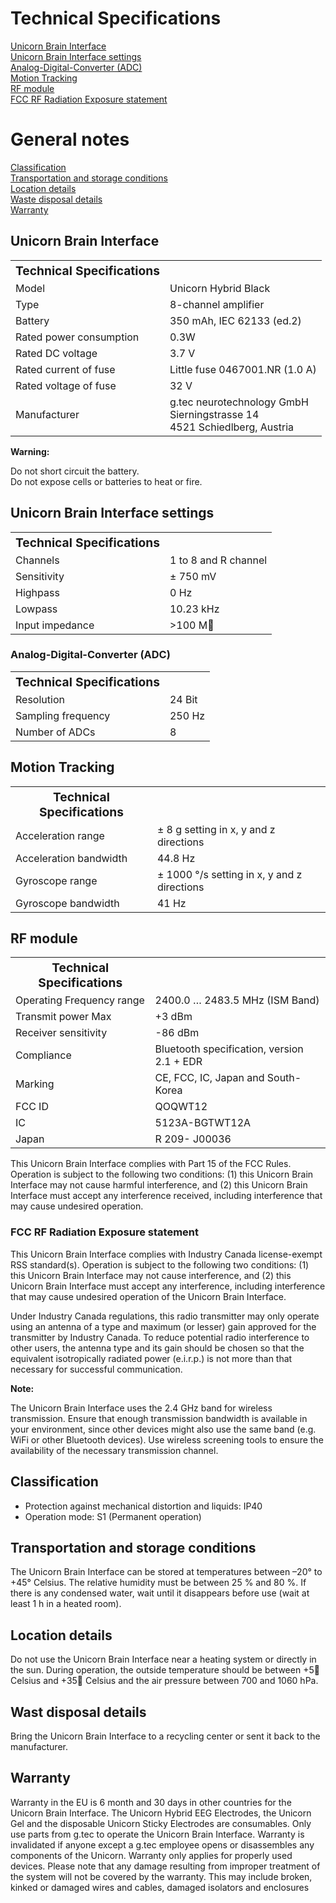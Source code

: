 # Technical Specifications
[Unicorn Brain Interface](#unicorn-brain-interface)<br/>
[Unicorn Brain Interface settings](#unicorn-brain-interface-settings)<br/>
[Analog-Digital-Converter (ADC)](#analog-digital-converter-adc)<br/>
[Motion Tracking](#motion-tracking)<br/>
[RF module](#rf-module)<Br/>
[FCC RF Radiation Exposure statement](#fcc-rf-radiation-exposure-statement)<br/>
# General notes
[Classification](#classification)<br/>
[Transportation and storage conditions](#transportation-and-storage-conditions)<br/>
[Location details](#location-details)<br/>
[Waste disposal details](#waste-disposal-details)<br/>
[Warranty](#warranty)<br/>

## Unicorn Brain Interface
<p align="center">
<table>
    <tr>
        <th><span style="font-size: larger;">Technical Specifications</span></th>
        <th><span style="font-size: larger;"></span></th>
    </tr>
    <tr>
        <td>Model</td>
        <td>Unicorn Hybrid Black</td>
    </tr>
    <tr>
        <td>Type</td>
        <td>8-channel amplifier</td>
    </tr>
    <tr>
        <td>Battery</td>
        <td>350 mAh, IEC 62133 (ed.2)</td>
    </tr>
    <tr>
        <td>Rated power consumption</td>
        <td>0.3W</td>
    </tr>
    <tr>
        <td>Rated DC voltage</td>
        <td>3.7 V</td>
    </tr>
    <tr>
        <td>Rated current of fuse</td>
        <td>Little fuse 0467001.NR (1.0 A)</td>
    </tr>
    <tr>
        <td>Rated voltage of fuse</td>
        <td>32 V</td>
    </tr>
    <tr>
        <td>Manufacturer</td>
        <td>g.tec neurotechnology GmbH<br/>Sierningstrasse 14<br/> 4521 Schiedlberg, Austria</td>
    </tr>
</table>
</p>

**Warning:**

Do not short circuit the battery. <br/> Do not expose cells or batteries to heat or fire.

## Unicorn Brain Interface settings
<p align="center">
<table>
    <tr>
        <th><span style="font-size: larger;">Technical Specifications</span></th>
        <th><span style="font-size: larger;"></span></th>
    </tr>
    <tr>
        <td>Channels</td>
        <td>1 to 8 and R channel</td>
    </tr>
    <tr>
        <td>Sensitivity</td>
        <td>± 750 mV</td>
    </tr>
    <tr>
        <td>Highpass</td>
        <td>0 Hz</td>
    </tr>
        <tr>
        <td>Lowpass</td>
        <td>10.23 kHz</td>
    </tr>
        <tr>
        <td>Input impedance</td>
        <td>>100 M</td>
    </tr>
</table>
</p>

### Analog-Digital-Converter (ADC)
<p align="center">
<table>
    <tr>
        <th><span style="font-size: larger;">Technical Specifications</span></th>
        <th><span style="font-size: larger;"></span></th>
    </tr>
    <tr>
        <td>Resolution</td>
        <td>24 Bit</td>
    </tr>
    <tr>
        <td>Sampling frequency</td>
        <td>250 Hz</td>
    </tr>
    <tr>
        <td>Number of ADCs</td>
        <td>8</td>
    </tr>
</table>
</p>

## Motion Tracking
<p align="center">
<table>
    <tr>
        <th><span style="font-size: larger;">Technical Specifications</span></th>
        <th><span style="font-size: larger;"></span></th>
    </tr>
    <tr>
        <td>Acceleration range</td>
        <td>± 8 g setting in x, y and z directions</td>
    </tr>
    <tr>
        <td>Acceleration bandwidth</td>
        <td>44.8 Hz</td>
    </tr>
    <tr>
        <td>Gyroscope range</td>
        <td>± 1000 °/s setting in x, y and z directions</td>
    </tr>
    <tr>
        <td>Gyroscope bandwidth</td>
        <td>41 Hz</td>
    </tr>
</table>
</p>

## RF module
<p align="center">
<table>
    <tr>
        <th><span style="font-size: larger;">Technical Specifications</span></th>
        <th><span style="font-size: larger;"></span></th>
    </tr>
    <tr>
        <td>Operating Frequency range</td>
        <td>2400.0 … 2483.5 MHz (ISM Band)</td>
    </tr>
    <tr>
        <td>Transmit power Max</td>
        <td>+3 dBm</td>
    </tr>
    <tr>
        <td>Receiver sensitivity</td>
        <td>-86 dBm</td>
    </tr>
    <tr>
        <td>Compliance</td>
        <td>Bluetooth specification, version 2.1 + EDR</td>
    </tr>
        <tr>
        <td>Marking</td>
        <td>CE, FCC, IC, Japan and South-Korea</td>
    </tr>
        <tr>
        <td>FCC ID</td>
        <td>QOQWT12</td>
    </tr>
        <tr>
        <td>IC</td>
        <td>5123A-BGTWT12A</td>
    </tr>
        <tr>
        <td>Japan</td>
        <td>R 209- J00036</td>
    </tr>
</table>
</p>

This Unicorn Brain Interface complies with Part 15 of the FCC Rules. Operation is subject to the following two conditions: (1) this Unicorn Brain Interface may not cause harmful interference, and (2) this Unicorn Brain Interface must accept any interference received, including interference that may cause undesired operation.

### FCC RF Radiation Exposure statement
This Unicorn Brain Interface complies with Industry Canada license-exempt RSS standard(s). Operation is subject to the following two conditions: (1) this Unicorn Brain Interface may not cause interference, and (2) this Unicorn Brain Interface must accept any interference, including interference that may cause undesired operation of the Unicorn Brain Interface.

Under Industry Canada regulations, this radio transmitter may only operate using an antenna of a type and maximum (or lesser) gain approved for the transmitter by Industry Canada. To reduce potential radio interference to other users, the antenna type and its gain should be chosen so that the equivalent isotropically radiated power (e.i.r.p.) is not more than that necessary for successful communication.

**Note:**

The Unicorn Brain Interface uses the 2.4 GHz band for wireless transmission. Ensure that enough transmission bandwidth is available in your environment, since other devices might also use the same band (e.g. WiFi or other Bluetooth devices). Use wireless screening tools to ensure the availability of the necessary transmission channel.

## Classification
- Protection against mechanical distortion and liquids: IP40
- Operation mode: S1 (Permanent operation)

## Transportation and storage conditions
The Unicorn Brain Interface can be stored at temperatures between –20° to +45° Celsius. The relative humidity must be between 25 % and 80 %. If there is any condensed water, wait until it disappears before use (wait at least 1 h in a heated room).

## Location details
Do not use the Unicorn Brain Interface near a heating system or directly in the sun. During operation, the outside temperature should be between +5 Celsius and +35 Celsius and the air pressure between 700 and 1060 hPa.

## Wast disposal details
Bring the Unicorn Brain Interface to a recycling center or sent it back to the manufacturer.

## Warranty
Warranty in the EU is 6 month and 30 days in other countries for the Unicorn Brain Interface. The Unicorn Hybrid EEG Electrodes, the Unicorn Gel and the disposable Unicorn Sticky Electrodes are consumables. Only use parts from g.tec to operate the Unicorn Brain Interface. Warranty is invalidated if anyone except a g.tec employee opens or disassembles any components of the Unicorn. Warranty only applies for properly used devices. Please note that any damage resulting from improper treatment of the system will not be covered by the warranty. This may include broken, kinked or damaged wires and cables, damaged isolators and enclosures